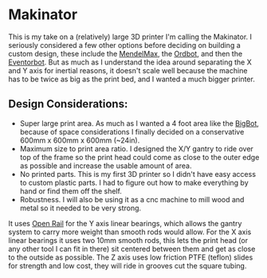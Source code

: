 Makinator
=========

This is my take on a (relatively) large 3D printer I'm calling the Makinator. I seriously considered a few other options before deciding on building a custom design, these include the [MendelMax](http://www.mendelmax.com/), the [Ordbot](http://www.buildlog.net/blog/2012/01/the-quantum-ord-bot/), and then the [Eventorbot](http://www.eventorbot.com/). But as much as I understand the idea around separating the X and Y axis for inertial reasons, it doesn't scale well because the machine has to be twice as big as the print bed, and I wanted a much bigger printer.

Design Considerations:
----------------------
- Super large print area. As much as I wanted a 4 foot area like the [BigBot](http://www.thingiverse.com/thing:24037), because of space considerations I finally decided on a conservative 600mm x 600mm x 600mm (~24in).
- Maximum size to print area ratio. I designed the X/Y gantry to ride over top of the frame so the print head could come as close to the outer edge as possible and increase the usable amount of area.
- No printed parts. This is my first 3D printer so I didn't have easy access to custom plastic parts. I had to figure out how to make everything by hand or find them off the shelf.
- Robustness. I will also be using it as a cnc machine to mill wood and metal so it needed to be very strong.

It uses [Open Rail](http://www.kickstarter.com/projects/openrail/openrail-open-source-linear-bearing-system) for the Y axis linear bearings, which allows the gantry system to carry more weight than smooth rods would allow. For the X axis linear bearings it uses two 10mm smooth rods, this lets the print head (or any other tool I can fit in there) sit centered between them and get as close to the outside as possible. The Z axis uses low friction PTFE (teflon) slides for strength and low cost, they will ride in grooves cut the square tubing.
